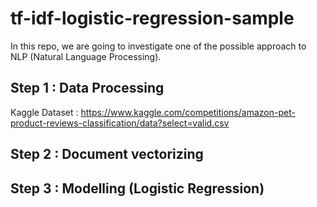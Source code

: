 # tf-idf-logistic-regression-sample

In this repo, we are going to investigate one of the possible approach to NLP (Natural Language Processing). 

## Step 1 : Data Processing  

Kaggle Dataset : https://www.kaggle.com/competitions/amazon-pet-product-reviews-classification/data?select=valid.csv

## Step 2 : Document vectorizing 

## Step 3 : Modelling (Logistic Regression)

